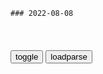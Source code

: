 ```tip
### 2022-08-08
```

<table id="tbc" style="white-space:pre-wrap">
</table>
<button onclick="toggleb()">toggle</button>
<button onclick="loadparse()">loadparse</button>
<br>
<!-- 🌸<br>🍅-　-🍑<hr>🍀 -->
<pre>
<textarea rows="30" cols="100" style="display: none" id="tar">

Clannad冈崎直幸——最伟大的父亲 - 哔哩哔哩
https://www.bilibili.com/read/cv17178589/

<font size="1" style="color:#DCDCDC">2022-08-09</font>

功夫：星爷觉醒成绝世高手，独自挑战斧头帮，结果竟使出踩脚趾
https://mbd.baidu.com/newspage/data/videolanding?nid=sv_16621845997637024094&sourceFrom=rec

想不到火云邪神间接打通了他的任督二脉，将他的潜能逼了出来。
　其实我们早就应该想到，他就是万中无一的绝世高手。

<font size="1" style="color:#DCDCDC">2022-08-09</font>

一人之下：恶人自有恶人磨，果然还是四哥吊，严刑逼供问出消息
https://mbd.baidu.com/newspage/data/videolanding?nid=sv_548966119918247695&sourceFrom=pc_feedlist

我们不是什么执法机关，没必要按照什么法律法规来办事。传统和规则确实束缚着人，不过同时它也在保护着你。

全性没有规则，那么其他流派对待全性，也就不再讲原则了。

<font size="1" style="color:#DCDCDC">2022-08-11</font>

一人之下：和尚懂得还挺多，把小伙分析的透透的，真是太牛了！
https://mbd.baidu.com/newspage/data/videolanding?nid=sv_10982062242083395036&sourceFrom=pc_feedlist

主动把自己推向了机制的愤怒与憎恨，放弃理性冷静的思考，把自己陷入疯狂中。

<font size="1" style="color:#DCDCDC">2022-08-11</font>

伍六七：可乐在上厕所，阿七还敢偷看，直接辣椒水伺候
https://mbd.baidu.com/newspage/data/videolanding?nid=sv_3961780792067086020&sourceFrom=pc_feedlist

<font size="1" style="color:#DCDCDC">2022-08-10</font>

伍六七：果然媳妇最重要，有危险第一时间保护十三，爱情的泡泡
https://mbd.baidu.com/newspage/data/videolanding?nid=sv_6526259685159919893&sourceFrom=pc_feedlist

<font size="1" style="color:#DCDCDC">2022-08-10</font>

伍六七：相比于发哥造型，后面那个戴凹凸曼头盔的，才更像刺客吧
https://mbd.baidu.com/newspage/data/videolanding?nid=sv_3721087951735739924&sourceFrom=pc_feedlist

<font size="1" style="color:#DCDCDC">2022-08-09</font>

生化危机：要是没有女主光环，她早死八百遍了
https://mbd.baidu.com/newspage/data/videolanding?nid=sv_7747603335125790748&sourceFrom=pc_feedlist

<font size="1" style="color:#DCDCDC">2022-08-09</font>

全世界最奇怪的表白，也许这并不是爱情——“我想吃掉你的胰脏”
https://mbd.baidu.com/newspage/data/videolanding?nid=sv_8518704390029541449&sourceFrom=pc_feedlist

灵魂评手
台前秋生地板渚，桌旁直幸花田汐

<font size="1" style="color:#DCDCDC">2022-08-09</font>

雪中智代雨中杏 树下古河花田汐，这句话是什么意思？_百度知道
https://zhidao.baidu.com/question/878179097797538292.html

雪中智代雨中杏，树下古河花田汐。

雪中智代雨中杏，天际芽衣黄昏椋。
香醇宫泽黑琴美，樱下小渚花田汐。

<font size="1" style="color:#DCDCDC">2022-08-09</font>

全县静默，庄稼没法静默
https://m.thepaper.cn/baijiahao_19360340

“因为我去地里打药，把我抓住了，都别跟我学，别出门了，就呆在家啊。”据报道，8月2日，河南省商丘市宁陵县一位农m因疫情管控期间下地打药，被要求通过大喇叭向全体村m做10遍检讨。

<font size="1" style="color:#DCDCDC">2022-08-08</font>

《哈利波特》，略述邓布利多校长的经典语录，这三句话你一定听过
https://baijiahao.baidu.com/s?id=1602255719525257022&wfr=spider&for=pc

沉溺于虚幻的梦想，而忘记现实的生活，这是毫无益处的，

https://t11.baidu.com/it/u=570346099,1661425032&fm=173&app=25&f=JPEG?w=639&h=341&s=5231796CBEA9A77C047FED9A0300408B

https://t11.baidu.com/it/u=2547462823,766428268&fm=173&app=25&f=JPEG?w=639&h=336&s=5235796C5FE1B16C107B919B0300E088

<font size="1" style="color:#DCDCDC">2022-08-08</font>

“人不能活在梦里 哈利，我也不能……”：邓布利多
https://mbd.baidu.com/newspage/data/videolanding?nid=sv_7458145475282686244&sourceFrom=pc_feedlist

<font size="1" style="color:#DCDCDC">2022-08-08</font>

THE GIFT
https://music.163.com/#/song?id=1348373332

过
https://music.163.com/#/song?id=1804879213&autoplay=0

想太多 - INTO1米卡 - 单曲 - 网易云音乐
https://music.163.com/#/song?id=1957502392&autoplay=0

<font size="1" style="color:#DCDCDC">2022-08-08</font>

史密斯夫妇：这就是间谍夫妇的日常吧，动不动就被追杀！
https://mbd.baidu.com/newspage/data/videolanding?nid=sv_1716528051148032972&sourceFrom=pc_feedlist

<font size="1" style="color:#DCDCDC">2022-08-08</font>

【佛祖合集】这日语烫嘴！！笑的我肚子疼_哔哩哔哩_bilibili
https://www.bilibili.com/video/BV1nb411J7VQ?is_story_h5=false&p=1&share_from=ugc&share_medium=android&share_plat=android&share_session_id=38fbe599-47b7-4202-bb8d-5384ee9f56d2&share_source=COPY&share_tag=s_i&timestamp=1659936507&unique_k=4YRm4Yb

疫病就是他制造出来的，他妄图操纵人心，把人间变成自己的东西。

<font size="1" style="color:#DCDCDC">2022-08-08</font>

被学校全面“监控”的孩子：不能哭只能笑，甚至连笔迹都要被监控
https://mbd.baidu.com/newspage/data/landingsuper?context=%7B%22nid%22%3A%22news_9934097255018277725%22%7D&n_type=-1&p_from=-1

<font size="1" style="color:#DCDCDC">2022-08-08</font>

</textarea>
</pre>
<!-- 🍀<br>🍑-　-🍅<hr>🌸 -->

```note
```

<link
  rel="stylesheet"
  href="https://cdn.jsdelivr.net/npm/@fancyapps/ui/dist/fancybox.css"
/>
<script src="https://cdn.jsdelivr.net/npm/@fancyapps/ui@4.0/dist/fancybox.umd.js"></script>

<script type="text/javascript">

var __urlRegex = /(\b(https?|ftp|file):\/\/[-A-Z0-9+&@#\/%?=~_|!:,.;]*[-A-Z0-9+&@#\/%=~_|])/ig;
var __imgRegex = /\.(?:jpe?g|gif|png|webp)$/i;

loadparse();

function parseURL($string){

    var exp = __urlRegex;
    return $string.replace(exp,function(match){
            __imgRegex.lastIndex=0;
            if(__imgRegex.test(match)){
                return '<a data-fancybox="gallery" href="' + match.replace("/p=700", "")
                 + '"><img src="' + match.replace("/p=700", "/p=160x200")+'" width="64"></a>';
            }
            else{
                return '<a href="' + match + '" target="_blank">' + match + '</a>';
            }
        }
    );
}

function loadparse() {
  tbc.innerHTML = parseURL(tar.value);
}

function toggleb() {
  var x = document.getElementById("tar");
  if (x.style.display === "none") {
    x.style.display = "";
  } else {
    x.style.display = "none";
  }
}

</script>
